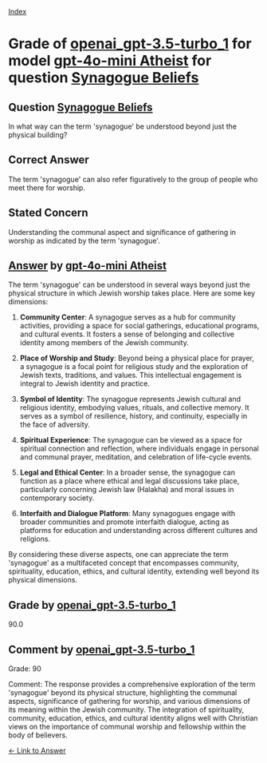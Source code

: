 
[Index](../../../../index.md)
# Grade of [openai_gpt-3.5-turbo_1](../../../grading_models/openai_gpt-3.5-turbo_1.md) for model [gpt-4o-mini Atheist](../../../answering_models/gpt-4o-mini_Atheist.md) for question [Synagogue Beliefs](../../../questions/Synagogue_Beliefs.md)

## Question [Synagogue Beliefs](../../../questions/Synagogue_Beliefs.md)
In what way can the term 'synagogue' be understood beyond just the physical building?

## Correct Answer
The term 'synagogue' can also refer figuratively to the group of people who meet there for worship.

## Stated Concern
Understanding the communal aspect and significance of gathering in worship as indicated by the term 'synagogue'.

## [Answer](../Synagogue_Beliefs.md) by [gpt-4o-mini Atheist](../../../answering_models/gpt-4o-mini_Atheist.md)
The term 'synagogue' can be understood in several ways beyond just the physical structure in which Jewish worship takes place. Here are some key dimensions:

1. **Community Center**: A synagogue serves as a hub for community activities, providing a space for social gatherings, educational programs, and cultural events. It fosters a sense of belonging and collective identity among members of the Jewish community.

2. **Place of Worship and Study**: Beyond being a physical place for prayer, a synagogue is a focal point for religious study and the exploration of Jewish texts, traditions, and values. This intellectual engagement is integral to Jewish identity and practice.

3. **Symbol of Identity**: The synagogue represents Jewish cultural and religious identity, embodying values, rituals, and collective memory. It serves as a symbol of resilience, history, and continuity, especially in the face of adversity.

4. **Spiritual Experience**: The synagogue can be viewed as a space for spiritual connection and reflection, where individuals engage in personal and communal prayer, meditation, and celebration of life-cycle events.

5. **Legal and Ethical Center**: In a broader sense, the synagogue can function as a place where ethical and legal discussions take place, particularly concerning Jewish law (Halakha) and moral issues in contemporary society.

6. **Interfaith and Dialogue Platform**: Many synagogues engage with broader communities and promote interfaith dialogue, acting as platforms for education and understanding across different cultures and religions.

By considering these diverse aspects, one can appreciate the term 'synagogue' as a multifaceted concept that encompasses community, spirituality, education, ethics, and cultural identity, extending well beyond its physical dimensions.

## Grade by [openai_gpt-3.5-turbo_1](../../../grading_models/openai_gpt-3.5-turbo_1.md)
90.0

## Comment by [openai_gpt-3.5-turbo_1](../../../grading_models/openai_gpt-3.5-turbo_1.md)
Grade: 90

Comment: The response provides a comprehensive exploration of the term 'synagogue' beyond its physical structure, highlighting the communal aspects, significance of gathering for worship, and various dimensions of its meaning within the Jewish community. The integration of spirituality, community, education, ethics, and cultural identity aligns well with Christian views on the importance of communal worship and fellowship within the body of believers.

[&lt;- Link to Answer](../Synagogue_Beliefs.md)
